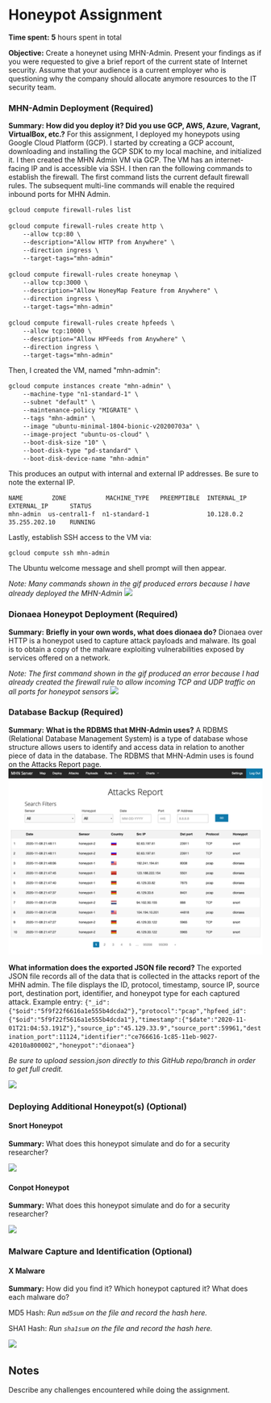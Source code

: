 # Honeypot Assignment

**Time spent:** **5** hours spent in total

**Objective:** Create a honeynet using MHN-Admin. Present your findings as if you were requested to give a brief report of the current state of Internet security. Assume that your audience is a current employer who is questioning why the company should allocate anymore resources to the IT security team.

### MHN-Admin Deployment (Required)

**Summary:** 
**How did you deploy it? Did you use GCP, AWS, Azure, Vagrant, VirtualBox, etc.?**
For this assignment, I deployed my honeypots using Google Cloud Platform (GCP). I started by ccreating a GCP account, downloading and installing the GCP SDK to my local machine, and initialized it. I then created the MHN Admin VM via GCP. The VM has an internet-facing IP and is accessible via SSH. I then ran the following commands to establish the firewall. The first command lists the current default firewall rules. The subsequent multi-line commands will enable the required inbound ports for MHN Admin.
```
gcloud compute firewall-rules list

gcloud compute firewall-rules create http \
    --allow tcp:80 \
    --description="Allow HTTP from Anywhere" \
    --direction ingress \
    --target-tags="mhn-admin"

gcloud compute firewall-rules create honeymap \
    --allow tcp:3000 \
    --description="Allow HoneyMap Feature from Anywhere" \
    --direction ingress \
    --target-tags="mhn-admin"

gcloud compute firewall-rules create hpfeeds \
    --allow tcp:10000 \
    --description="Allow HPFeeds from Anywhere" \
    --direction ingress \
    --target-tags="mhn-admin"
```
Then, I created the VM, named "mhn-admin":
```
gcloud compute instances create "mhn-admin" \
    --machine-type "n1-standard-1" \
    --subnet "default" \
    --maintenance-policy "MIGRATE" \
    --tags "mhn-admin" \
    --image "ubuntu-minimal-1804-bionic-v20200703a" \
    --image-project "ubuntu-os-cloud" \
    --boot-disk-size "10" \
    --boot-disk-type "pd-standard" \
    --boot-disk-device-name "mhn-admin"
```
This produces an output with internal and external IP addresses. Be sure to note the external IP.
```
NAME        ZONE           MACHINE_TYPE   PREEMPTIBLE  INTERNAL_IP  EXTERNAL_IP      STATUS
mhn-admin  us-central1-f  n1-standard-1                10.128.0.2   35.255.202.10    RUNNING
```

Lastly, establish SSH access to the VM via:
```
gcloud compute ssh mhn-admin
```
The Ubuntu welcome message and shell prompt will then appear.

*Note: Many commands shown in the gif produced errors because I have already deployed the MHN-Admin*
<img src="mhn-admin.gif">

### Dionaea Honeypot Deployment (Required)

**Summary:** 
**Briefly in your own words, what does dionaea do?**
Dionaea over HTTP is a honeypot used to capture attack payloads and malware.  Its goal is to obtain a copy of the malware exploiting vulnerabilities exposed by services offered on a network.

*Note: The first command shown in the gif produced an error because I had already created the firewall rule to allow incoming TCP and UDP traffic on all ports for honeypot sensors*
<img src="dionaea-honeypot.gif">

### Database Backup (Required) 

**Summary:** 
**What is the RDBMS that MHN-Admin uses?**
A RDBMS (Relational Database Management System) is a type of database whose structure allows users to identify and access data in relation to another piece of data in the database. The RDBMS that MHN-Admin uses is found on the Attacks Report page.  
<img src="rdbms.jpg">

**What information does the exported JSON file record?** 
The exported JSON file records all of the data that is collected in the attacks report of the MHN admin. The file displays the ID, protocol, timestamp, source IP, source port, destination port, identifier, and honeypot type for each captured attack. Example entry: ```{"_id":{"$oid":"5f9f22f6616a1e555b4dcda2"},"protocol":"pcap","hpfeed_id":{"$oid":"5f9f22f5616a1e555b4dcda1"},"timestamp":{"$date":"2020-11-01T21:04:53.191Z"},"source_ip":"45.129.33.9","source_port":59961,"destination_port":11124,"identifier":"ce766616-1c85-11eb-9027-42010a800002","honeypot":"dionaea"}```

*Be sure to upload session.json directly to this GitHub repo/branch in order to get full credit.*

<img src="Database_Backup.gif">

### Deploying Additional Honeypot(s) (Optional)

#### Snort Honeypot

**Summary:** What does this honeypot simulate and do for a security researcher?

<img src="snort-honeypot.gif">

#### Conpot Honeypot

**Summary:** What does this honeypot simulate and do for a security researcher?

<img src="conpot-honeypot.gif">

### Malware Capture and Identification (Optional)

#### X Malware

**Summary:** How did you find it? Which honeypot captured it? What does each malware do?

MD5 Hash: *Run `md5sum` on the file and record the hash here.*

SHA1 Hash: *Run `sha1sum` on the file and record the hash here.*

<img src="x-malware.gif">

## Notes

Describe any challenges encountered while doing the assignment.
